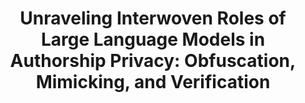 ---
title: "Unraveling Interwoven Roles of Large Language Models in Authorship Privacy: Obfuscation, Mimicking, and Verification"
collection: publications
permalink: /publications/nomatterXAI
venue: "<b>EMNLP, 2025</b>"
award: ""
authors: '<b>Tuc Nguyen</b>, Yifan Hu, Thai Le'
paper: "https://arxiv.org/abs/2505.14195"
code: "https://github.com/nguyentuc/authorship_privacy"
blog: ""
slide: ""
talk: ""
---